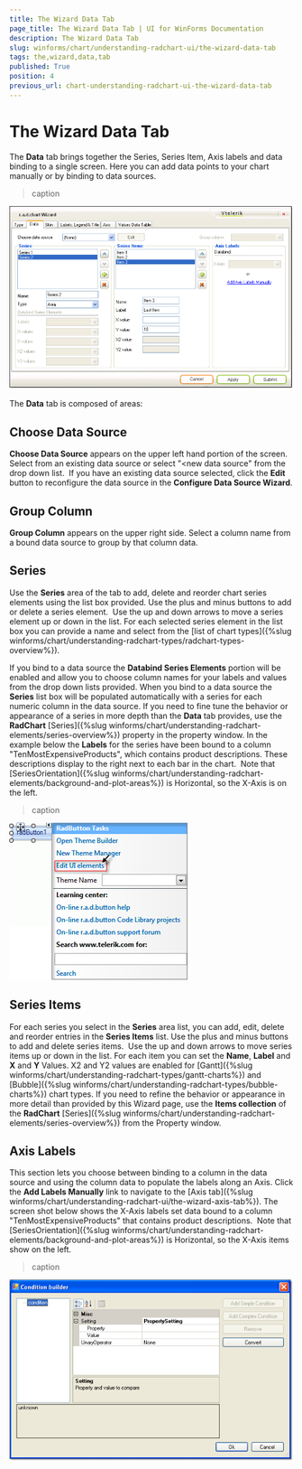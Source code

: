 ```yaml
---
title: The Wizard Data Tab
page_title: The Wizard Data Tab | UI for WinForms Documentation
description: The Wizard Data Tab
slug: winforms/chart/understanding-radchart-ui/the-wizard-data-tab
tags: the,wizard,data,tab
published: True
position: 4
previous_url: chart-understanding-radchart-ui-the-wizard-data-tab
---
```


# The Wizard Data Tab



The __Data__ tab brings together the Series, Series Item, Axis labels and data binding to a single screen. Here you can add data points to your chart manually or by binding to data sources. 
>caption 

![chart-understanding-radchart-ui-the-wizard-data-tab 001](images/chart-understanding-radchart-ui-the-wizard-data-tab001.png)



The __Data__ tab is composed of areas:

## Choose Data Source

__Choose Data Source__ appears on the upper left hand portion of the screen.  Select from an existing data source or select "<new data source" from the drop down list.  If you have an existing data source selected, click the __Edit__ button to reconfigure the data source in the __Configure Data Source Wizard__.

## Group Column 

__Group Column__ appears on the upper right side. Select a column name from a bound data source to group by that column data.

## Series

Use the __Series__ area of the tab to add, delete and reorder chart series elements using the list box provided. Use the plus and minus buttons to add or delete a series element.  Use the up and down arrows to move a series element up or down in the list. For each selected series element in the list box you can provide a name and select from the [list of chart types]({%slug winforms/chart/understanding-radchart-types/radchart-types-overview%}). 

If you bind to a data source the __Databind Series Elements__ portion will be enabled and allow you to choose column names for your labels and values from the drop down lists provided. When you bind to a data source the __Series__ list box will be populated automatically with a series for each numeric column in the data source. If you need to fine tune the behavior or appearance of a series in more depth than the __Data__ tab provides, use the __RadChart__ [Series]({%slug winforms/chart/understanding-radchart-elements/series-overview%}) property in the property window. In the example below the __Labels__ for the series have been bound to a column "TenMostExpensiveProducts", which contains product descriptions. These descriptions display to the right next to each bar in the chart.  Note that [SeriesOrientation]({%slug winforms/chart/understanding-radchart-elements/background-and-plot-areas%}) is Horizontal, so the X-Axis is on the left.
>caption 

![chart-understanding-radchart-ui-the-wizard-data-tab 002](images/chart-understanding-radchart-ui-the-wizard-data-tab002.png)

## Series Items

For each series you select in the __Series__ area list, you can add, edit, delete and reorder entries in the __Series Items__ list. Use the plus and minus buttons to add and delete series items.  Use the up and down arrows to move series items up or down in the list. For each item you can set the __Name__, __Label__ and __X__ and __Y__ Values. X2 and Y2 values are enabled for [Gantt]({%slug winforms/chart/understanding-radchart-types/gantt-charts%}) and [Bubble]({%slug winforms/chart/understanding-radchart-types/bubble-charts%}) chart types. If you need to refine the behavior or appearance in more detail than provided by this Wizard page, use the __Items collection__ of the __RadChart__ [Series]({%slug winforms/chart/understanding-radchart-elements/series-overview%}) from the Property window.

## Axis Labels

This section lets you choose between binding to a column in the data source and using the column data to populate the labels along an Axis. Click the __Add Labels Manually__ link to navigate to the [Axis tab]({%slug winforms/chart/understanding-radchart-ui/the-wizard-axis-tab%}). The screen shot below shows the X-Axis labels set data bound to a column "TenMostExpensiveProducts" that contains product descriptions.  Note that [SeriesOrientation]({%slug winforms/chart/understanding-radchart-elements/background-and-plot-areas%}) is Horizontal, so the X-Axis items show on the left.
>caption 

![chart-understanding-radchart-ui-the-wizard-data-tab 003](images/chart-understanding-radchart-ui-the-wizard-data-tab003.png)
